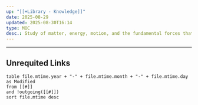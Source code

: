 ```yaml
---
up: "[[+Library - Knowledge]]"
date: 2025-08-29
updated: 2025-08-30T16:14
type: MOC
desc.: Study of matter, energy, motion, and the fundamental forces that govern the behavior of the universe.
---
```

















-----
## Unrequited Links
```dataview
table file.mtime.year + "-" + file.mtime.month + "-" + file.mtime.day as Modified
from [[#]]
and !outgoing([[#]])
sort file.mtime desc
```
